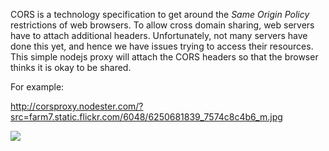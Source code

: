 CORS is a technology specification to get around the *Same Origin Policy* restrictions of web browsers. To allow cross domain sharing, web servers have to attach additional headers. Unfortunately, not many servers have done this yet, and hence we have issues trying to access their resources. This simple nodejs proxy will attach the CORS headers so that the browser thinks it is okay to be shared. 

For example:

http://corsproxy.nodester.com/?src=farm7.static.flickr.com/6048/6250681839_7574c8c4b6_m.jpg

<img src="http://corsproxy.nodester.com/?src=farm7.static.flickr.com/6048/6250681839_7574c8c4b6_m.jpg"></img>
